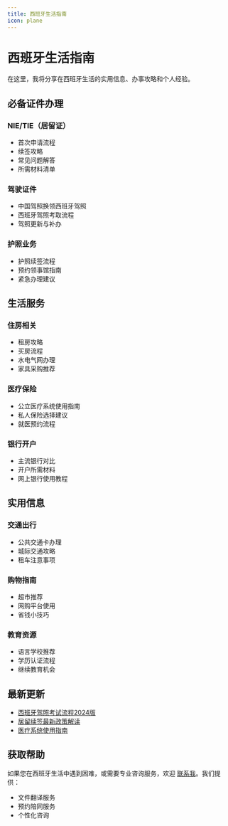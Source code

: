 ```yaml
---
title: 西班牙生活指南
icon: plane
---
```


# 西班牙生活指南

在这里，我将分享在西班牙生活的实用信息、办事攻略和个人经验。

## 必备证件办理

### NIE/TIE（居留证）
- 首次申请流程
- 续签攻略
- 常见问题解答
- 所需材料清单

### 驾驶证件
- 中国驾照换领西班牙驾照
- 西班牙驾照考取流程
- 驾照更新与补办

### 护照业务
- 护照续签流程
- 预约领事馆指南
- 紧急办理建议

## 生活服务

### 住房相关
- 租房攻略
- 买房流程
- 水电气网办理
- 家具采购推荐

### 医疗保险
- 公立医疗系统使用指南
- 私人保险选择建议
- 就医预约流程

### 银行开户
- 主流银行对比
- 开户所需材料
- 网上银行使用教程

## 实用信息

### 交通出行
- 公共交通卡办理
- 城际交通攻略
- 租车注意事项

### 购物指南
- 超市推荐
- 网购平台使用
- 省钱小技巧

### 教育资源
- 语言学校推荐
- 学历认证流程
- 继续教育机会

## 最新更新

- [西班牙驾照考试流程2024版](/zh/posts/life/driving-license-2024.md)
- [居留续签最新政策解读](/zh/posts/life/residence-permit-update.md)
- [医疗系统使用指南](/zh/posts/life/healthcare-guide.md)

## 获取帮助

如果您在西班牙生活中遇到困难，或需要专业咨询服务，欢迎 [联系我](/posts/intro.md)。我们提供：

- 文件翻译服务
- 预约陪同服务
- 个性化咨询
